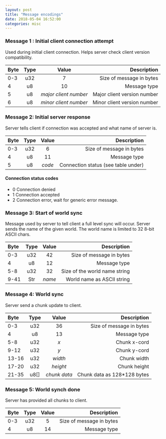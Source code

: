 ```yaml
---
layout: post
title: "Message encodings"
date: 2018-05-04 16:52:00
categories: misc
---
```


### Message 1 : Initial client connection attempt

Used during initial client connection. Helps server check client version compatibility.

| Byte  | Type    | Value       | Description                          | 
|:------|:-------:|:-----------:|-------------------------------------:|
| 0-3   | u32     | 7 | Size of message in bytes        |
| 4     | u8      | 10 | Message type |
| 5     | u8      | _major client number_ | Major client version number |
| 6     | u8      | _minor client number_ | Minor client version number |

### Message 2: Initial server response

Server tells client if connection was accepted and what name of server is.

| Byte  | Type    | Value       | Description                          | 
|:------|:-------:|:-----------:|-------------------------------------:|
| 0-3   | u32     | 6         | Size of message in bytes             |
| 4     | u8      | 11        | Message type                         |
| 5     | u8      | _code_      | Connection status (see table under)  |

#### Connection status codes
* 0 Connection denied
* 1 Connection accepted
* 2 Connection error, wait for generic error message.

### Message 3: Start of world sync

Message used by server to tell client a full level sync will occur. Server sends the name of the given world. The world name is limited to 32 8-bit ASCII chars.

| Byte  | Type    | Value       | Description                          | 
|:------|:-------:|:-----------:|-------------------------------------:|
| 0-3   | u32     | 42         | Size of message in bytes             |
| 4     | u8      | 12        | Message type                         |
| 5-8   | u32     | 32 | Size of the world name string      |
| 9-41  | Str      | _name_     | World name as ASCII string  |

### Message 4: World sync

Server send a chunk update to client.

| Byte  | Type    | Value       | Description                          | 
|:------|:-------:|:-----------:|-------------------------------------:|
| 0-3   | u32     | 36         | Size of message in bytes             |
| 4     | u8      | 13        | Message type                         |
| 5-8   | u32     | _x_         | Chunk x-cord                         |
| 9-12  | u32     | _y_         | Chunk y-cord                         |
| 13-16 | u32     | _width_     | Chunk width                          |
| 17-20 | u32     | _height_    | Chunk height                         |
| 21-35 | u8[]    | _chunk data_ | Chunk data as 128*128 bytes         |

### Message 5: World synch done

Server has provided all chunks to client.

| Byte  | Type    | Value       | Description                          | 
|:------|:-------:|:-----------:|-------------------------------------:|
|0-3    | u32     | 5         | Size of message in bytes             |
| 4     | u8      | 14        | Message type                         |
